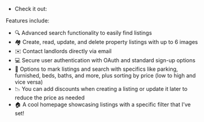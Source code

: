 - Check it out: 

Features include:
- 🔍 Advanced search functionality to easily find listings
- 🏘️ Create, read, update, and delete property listings with up to 6 images
- ✉️ Contact landlords directly via email
- 💻 Secure user authentication with OAuth and standard sign-up options
- 🚪 Options to mark listings and search with specifics like parking, furnished, beds, baths, and more, plus sorting by price (low to high and vice versa)
- 📉 You can add discounts when creating a listing or update it later to reduce the price as needed
- 🏠 A cool homepage showcasing listings with a specific filter that I’ve set!
